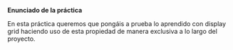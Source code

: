 **Enunciado de la práctica**

En esta práctica queremos que pongáis a prueba lo aprendido con display grid haciendo uso de esta propiedad de manera exclusiva a lo largo del proyecto.
